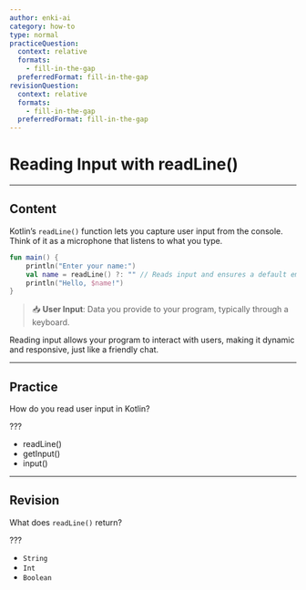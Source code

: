 ```yaml
---
author: enki-ai
category: how-to
type: normal
practiceQuestion:
  context: relative
  formats:
    - fill-in-the-gap
  preferredFormat: fill-in-the-gap
revisionQuestion:
  context: relative
  formats:
    - fill-in-the-gap
  preferredFormat: fill-in-the-gap
---
```


# Reading Input with readLine()

---
## Content

Kotlin’s `readLine()` function lets you capture user input from the console. Think of it as a microphone that listens to what you type.

```kotlin
fun main() {
    println("Enter your name:")
    val name = readLine() ?: "" // Reads input and ensures a default empty string if input is null
    println("Hello, $name!")
}
```

> 📥 **User Input**: Data you provide to your program, typically through a keyboard.

Reading input allows your program to interact with users, making it dynamic and responsive, just like a friendly chat.


---
## Practice

How do you read user input in Kotlin?

???

- readLine()
- getInput()
- input()


---
## Revision

What does `readLine()` return?

???

- `String`
- `Int`
- `Boolean`


